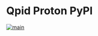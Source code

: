 # Qpid Proton PyPI

[![main](https://github.com/ssorj/qpid-proton-pypi/workflows/main/badge.svg)](https://github.com/ssorj/qpid-proton-pypi/actions?query=workflow%3Amain)
